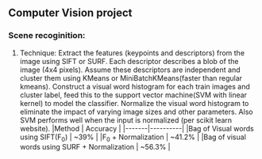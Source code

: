 ## Computer Vision project

### Scene recoginition:

1. Technique: Extract the features (keypoints and descriptors) from the image using SIFT or SURF. Each descriptor describes a blob of the image (4x4 pixels). Assume these descriptors are independent and cluster them using KMeans or MiniBatchKMeans(faster than regular kmeans). Construct a visual word histogram for each train images and cluster label, feed this to the support vector machine(SVM with linear kernel) to model the classifier. Normalize the visual word histogram to eliminate the impact of varying image sizes and other parameters. Also SVM performs well when the input is normalized (per scikit learn website). 
|Method | Accuracy |
|-------|----------|
|Bag of Visual words using SIFT(F<sub>0</sub>) | ~39% |
|F<sub>0</sub> + Normalization   | ~41.2%    |
|Bag of visual words using SURF + Normalization | ~56.3% |


